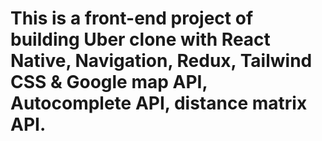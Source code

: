# This is a front-end project of building Uber clone with React Native, Navigation, Redux, Tailwind CSS & Google map API, Autocomplete API, distance matrix API.
